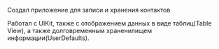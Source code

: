 Создал приложение для записи и хранения контактов 

Работал с UIKit, также с отображением данных в виде таблиц(Table View), а также долговременным храненилищем информации(UserDefaults).
